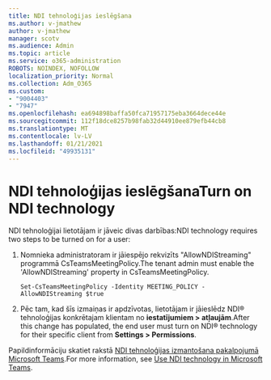 ```yaml
---
title: NDI tehnoloģijas ieslēgšana
ms.author: v-jmathew
author: v-jmathew
manager: scotv
ms.audience: Admin
ms.topic: article
ms.service: o365-administration
ROBOTS: NOINDEX, NOFOLLOW
localization_priority: Normal
ms.collection: Adm_O365
ms.custom:
- "9004403"
- "7947"
ms.openlocfilehash: ea694898baffa50fca71957175eba3664dece44e
ms.sourcegitcommit: 112f18dce8257b98fab32d44910ee879efb44cb8
ms.translationtype: MT
ms.contentlocale: lv-LV
ms.lasthandoff: 01/21/2021
ms.locfileid: "49935131"
---
```

# <a name="turn-on-ndi-technology"></a><span data-ttu-id="dc4fb-102">NDI tehnoloģijas ieslēgšana</span><span class="sxs-lookup"><span data-stu-id="dc4fb-102">Turn on NDI technology</span></span>

<span data-ttu-id="dc4fb-103">NDI tehnoloģijai lietotājam ir jāveic divas darbības:</span><span class="sxs-lookup"><span data-stu-id="dc4fb-103">NDI technology requires two steps to be turned on for a user:</span></span>

1. <span data-ttu-id="dc4fb-104">Nomnieka administratoram ir jāiespējo rekvizīts "AllowNDIStreaming" programmā CsTeamsMeetingPolicy.</span><span class="sxs-lookup"><span data-stu-id="dc4fb-104">The tenant admin must enable the 'AllowNDIStreaming' property in CsTeamsMeetingPolicy.</span></span>

    `Set-CsTeamsMeetingPolicy -Identity MEETING_POLICY -AllowNDIStreaming $true`

2. <span data-ttu-id="dc4fb-105">Pēc tam, kad šīs izmaiņas ir apdzīvotas, lietotājam ir jāieslēdz NDI® tehnoloģijas konkrētajam klientam no **iestatījumiem > atļaujām**.</span><span class="sxs-lookup"><span data-stu-id="dc4fb-105">After this change has populated, the end user must turn on NDI® technology for their specific client from **Settings > Permissions**.</span></span>

<span data-ttu-id="dc4fb-106">Papildinformāciju skatiet rakstā [NDI tehnoloģijas izmantošana pakalpojumā Microsoft Teams](https://docs.microsoft.com/microsoftteams/use-ndi-in-meetings).</span><span class="sxs-lookup"><span data-stu-id="dc4fb-106">For more information, see [Use NDI technology in Microsoft Teams](https://docs.microsoft.com/microsoftteams/use-ndi-in-meetings).</span></span>
